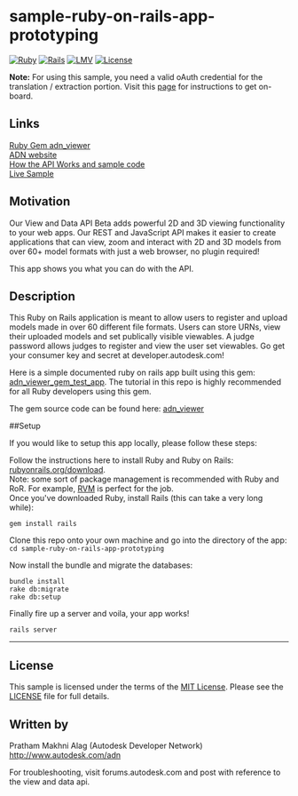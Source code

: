 # sample-ruby-on-rails-app-prototyping

[![Ruby](https://img.shields.io/badge/Ruby-v2.2.2-red.svg)](https://www.ruby-lang.org/en/)
[![Rails](https://img.shields.io/badge/Rails-v4.2.2-brightgreen.svg)](http://rubyonrails.org/)
[![LMV](https://img.shields.io/badge/View%20%26%20Data%20API-v1.2.15-green.svg)](http://developer-autodesk.github.io/)
[![License](http://img.shields.io/:license-mit-blue.svg)](http://opensource.org/licenses/MIT)


<b>Note:</b> For using this sample, you need a valid oAuth credential for the translation / extraction portion.
Visit this [page](https://developer.autodesk.com) for instructions to get on-board.


## Links
[Ruby Gem adn_viewer](https://rubygems.org/gems/adn_viewer) <br />
[ADN website](https://developer.autodesk.com/) <br />
[How the API Works and sample code](https://developer.autodesk.com/api/view-and-data-api/) <br />
[Live Sample](http://developer-autodesk.github.io/LmvQuickStart/) <br />

## Motivation

Our View and Data API Beta adds powerful 2D and 3D viewing functionality to your web apps.
Our REST and JavaScript API makes it easier to create applications that can view, zoom and interact with 2D and
3D models from over 60+ model formats with just a web browser, no plugin required!

This app shows you what you can do with the API.


## Description

This Ruby on Rails application is meant to allow users to register and upload models made in over 60 different file formats. Users can store URNs, view their uploaded models and set publically visible viewables. A judge password allows judges to register and view the user set viewables. Go get your consumer key and secret at developer.autodesk.com!



Here is a simple documented ruby on rails app built using this gem: [adn_viewer_gem_test_app](https://github.com/prathamalag1994/adn_viewer_gem_test_app). The tutorial in this repo is highly recommended for all Ruby developers using this gem. 

The gem source code can be found here: [adn_viewer](https://github.com/Developer-Autodesk/adn_viewer)

##Setup

If you would like to setup this app locally, please follow these steps:

Follow the instructions here to install Ruby and Ruby on Rails: [rubyonrails.org/download](http://rubyonrails.org/download/). <br />
Note: some sort of package management is recommended with Ruby and RoR. For example, [RVM](https://rvm.io/) is perfect for the job.  <br />
Once you've downloaded Ruby, install Rails (this can take a very long while):
```
gem install rails
```
Clone this repo onto your own machine and go into the directory of the app: ```cd sample-ruby-on-rails-app-prototyping```

Now install the bundle and migrate the databases:
```
bundle install
rake db:migrate
rake db:setup
```

Finally fire up a server and voila, your app works!
```
rails server
```



--------

## License

This sample is licensed under the terms of the [MIT License](http://opensource.org/licenses/MIT). Please see the [LICENSE](LICENSE) file for full details.


## Written by

Pratham Makhni Alag (Autodesk Developer Network)<br />
http://www.autodesk.com/adn<br />


For troubleshooting, visit forums.autodesk.com and post with reference to the view and data api.

